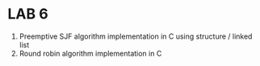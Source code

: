 # LAB 6

1) Preemptive SJF algorithm implementation in C using structure / linked list
2) Round robin algorithm implementation in C

